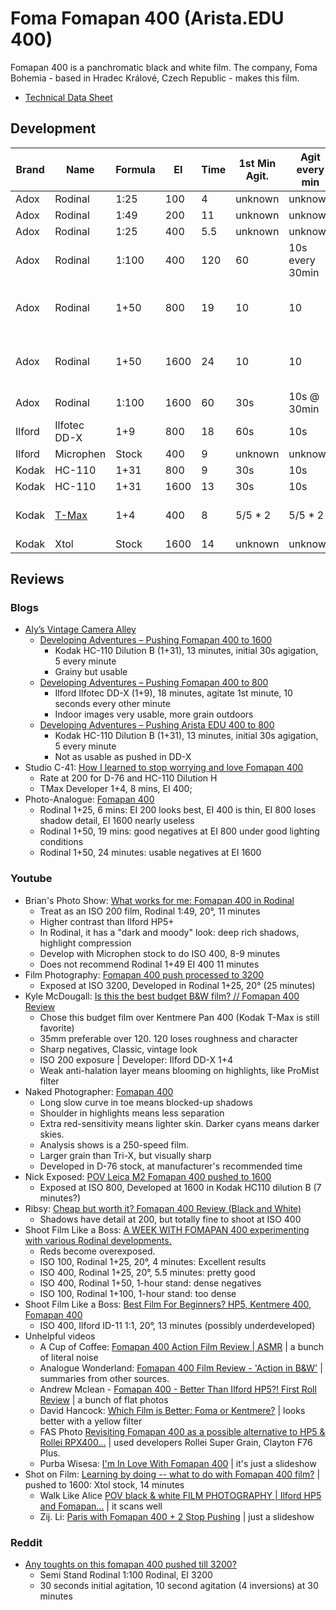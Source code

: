 # Foma Fomapan 400 (Arista.EDU 400)

Fomapan 400 is a panchromatic black and white film. The company, Foma Bohemia - based in Hradec Králové, Czech Republic - makes this film.

* [Technical Data Sheet](./resources/foma_fomapan_400.pdf)

## Development

<table>
    <thead>
        <tr>
            <th>Brand</th>
            <th>Name</th>
            <th>Formula</th>
            <th>EI</th>
            <th>Time</th>
            <th>1st Min Agit.</th>
            <th>Agit every min</th>
            <th>Notes</th>
        </tr>
    </thead>
    <tbody>
        <tr>
            <td>Adox</td>
            <td>Rodinal</td>
            <td>1:25</td>
            <td>100</td>
            <td>4</td>
            <td>unknown</td>
            <td>unknown</td>
            <td><a href="https://www.youtube.com/watch?v=m6wie6rtOeg">Youtube</a></td>
        </tr>
        <tr>
            <td>Adox</td>
            <td>Rodinal</td>
            <td>1:49</td>
            <td>200</td>
            <td>11</td>
            <td>unknown</td>
            <td>unknown</td>
            <td><a href="https://www.youtube.com/watch?v=AeaCZOdLSH8">Youtube</a></td>
        </tr>
        <tr>
            <td>Adox</td>
            <td>Rodinal</td>
            <td>1:25</td>
            <td>400</td>
            <td>5.5</td>
            <td>unknown</td>
            <td>unknown</td>
            <td><a href="https://www.youtube.com/watch?v=m6wie6rtOeg">Youtube</a></td>
        </tr>
        <tr>
            <td>Adox</td>
            <td>Rodinal</td>
            <td>1:100</td>
            <td>400</td>
            <td>120</td>
            <td>60</td>
            <td>10s every 30min</td>
            <td>Semi-stand, <a href="https://www.digitaltruth.com/devchart.php?devrow=9950">MDC</a></td>
        </tr>
        <tr>
            <td>Adox</td>
            <td>Rodinal</td>
            <td>1+50</td>
            <td>800</td>
            <td>19</td>
            <td>10</td>
            <td>10</td>
            <td><a href="https://photo-analogue.blogspot.com/2015/12/fomapan-400.html">Photo-Analogue</a>: good results</td>
        </tr>
        <tr>
            <td>Adox</td>
            <td>Rodinal</td>
            <td>1+50</td>
            <td>1600</td>
            <td>24</td>
            <td>10</td>
            <td>10</td>
            <td><a href="https://photo-analogue.blogspot.com/2015/12/fomapan-400.html">Photo-Analogue</a>: usable results</td>
        </tr>
        <tr>
            <td>Adox</td>
            <td>Rodinal</td>
            <td>1:100</td>
            <td>1600</td>
            <td>60</td>
            <td>30s</td>
            <td>10s @ 30min</td>
            <td><a href="https://www.reddit.com/r/Darkroom/comments/tastyq/any_toughts_on_this_fomapan_400_pushed_till_3200/">Reddit</a></td>
        </tr>
        <tr>
            <td>Ilford</td>
            <td>Ilfotec DD-X</td>
            <td>1+9</td>
            <td>800</td>
            <td>18</td>
            <td>60s</td>
            <td>10s</td>
            <td><a href="https://alysvintagecameraalley.com/2021/02/24/developing-adventures-pushing-fomapan-400/">Blog</a></td>
        </tr>
        <tr>
            <td>Ilford</td>
            <td>Microphen</td>
            <td>Stock</td>
            <td>400</td>
            <td>9</td>
            <td>unknown</td>
            <td>unknown</td>
            <td><a href="https://www.youtube.com/watch?v=AeaCZOdLSH8">Youtube</a></td>
        </tr>
        <tr>
            <td>Kodak</td>
            <td>HC-110</td>
            <td>1+31</td>
            <td>800</td>
            <td>9</td>
            <td>30s</td>
            <td>10s</td>
            <td><a href="https://alysvintagecameraalley.com/2021/03/26/developing-adventures-pushing-arista-edu-400-to-800/">Blog</a></td>
        </tr>
        <tr>
            <td>Kodak</td>
            <td>HC-110</td>
            <td>1+31</td>
            <td>1600</td>
            <td>13</td>
            <td>30s</td>
            <td>10s</td>
            <td><a href="https://alysvintagecameraalley.com/2021/03/08/pushing-fomapan-400-to-1600/">Blog</a></td>
        </tr>
        <tr>
            <td>Kodak</td>
            <td><a href="../bw_developers/kodak_tmax.md">T-Max</a></td>
            <td>1+4</td>
            <td>400</td>
            <td>8</td>
            <td>5/5 * 2</td>
            <td>5/5 * 2</td>
            <td><a href="https://www.digitaltruth.com/devchart.php?Film=Fomapan+400&Developer=TMax+Dev%25&mdc=Search&TempUnits=C&TimeUnits=D">MDC</a>, <a href="https://www.flickr.com/photos/axle81401/26081179707">Flickr</a>, <a href="http://www.alexluyckx.com/blog/2018/05/23/ccrfrb-review-15-fomapan-400/">Luyckx</a></td>
        </tr>
        <tr>
            <td>Kodak</td>
            <td>Xtol</td>
            <td>Stock</td>
            <td>1600</td>
            <td>14</td>
            <td>unknown</td>
            <td>unknown</td>
            <td><a href="https://www.youtube.com/watch?v=puTMQ5Odo9g">Youtube</a></td>
        </tr>
    </tbody>
</table>


## Reviews

### Blogs
* [Aly’s Vintage Camera Alley](https://alysvintagecameraalley.com/)
  * [Developing Adventures – Pushing Fomapan 400 to 1600](https://alysvintagecameraalley.com/2021/03/08/pushing-fomapan-400-to-1600/)
    * Kodak HC-110 Dilution B (1+31), 13 minutes, initial 30s agigation, 5 every minute
    * Grainy but usable
  * [Developing Adventures – Pushing Fomapan 400 to 800](https://alysvintagecameraalley.com/2021/02/24/developing-adventures-pushing-fomapan-400/)
    * Ilford Ilfotec DD-X (1+9), 18 minutes, agitate 1st minute, 10 seconds every other minute
    * Indoor images very usable, more grain outdoors
  * [Developing Adventures – Pushing Arista EDU 400 to 800](https://alysvintagecameraalley.com/2021/03/26/developing-adventures-pushing-arista-edu-400-to-800/)
    * Kodak HC-110 Dilution B (1+31), 13 minutes, initial 30s agigation, 5 every minute
    * Not as usable as pushed in DD-X
* Studio C-41: [How I learned to stop worrying and love Fomapan 400](https://studioc41.net/2022/02/22/how-i-learned-to-stop-worrying-and-love-fomapan-400/)
  * Rate at 200 for D-76 and HC-110 Dilution H
  * TMax Developer 1+4, 8 mins, EI 400;
* Photo-Analogue: [Fomapan 400](https://photo-analogue.blogspot.com/2015/12/fomapan-400.html)
  * Rodinal 1+25, 6 mins: EI 200 looks best, EI 400 is thin, EI 800 loses shadow detail, EI 1600 nearly useless
  * Rodinal 1+50, 19 mins: good negatives at EI 800 under good lighting conditions
  * Rodinal 1+50, 24 minutes: usable negatives at EI 1600

### Youtube

* Brian's Photo Show: [What works for me: Fomapan 400 in Rodinal](https://www.youtube.com/watch?v=AeaCZOdLSH8)
  * Treat as an ISO 200 film, Rodinal 1:49, 20&deg;, 11 minutes
  * Higher contrast than Ilford HP5+
  * In Rodinal, it has a "dark and moody" look: deep rich shadows, highlight compression
  * Develop with Microphen stock to do ISO 400, 8-9 minutes
  * Does not recommend Rodinal 1+49 EI 400 11 minutes
* Film Photography: [Fomapan 400 push processed to 3200](https://www.youtube.com/watch?v=4HhYUqQoIIY)
  * Exposed at ISO 3200, Developed in Rodinal 1+25, 20&deg; (25 minutes)
* Kyle McDougall: [Is this the best budget B&W film? // Fomapan 400 Review](https://www.youtube.com/watch?v=eOMbOX7marw)
  * Chose this budget film over Kentmere Pan 400 (Kodak T-Max is still favorite)
  * 35mm preferable over 120. 120 loses roughness and character
  * Sharp negatives, Classic, vintage look
  * ISO 200 exposure | Developer: Ilford DD-X 1+4
  * Weak anti-halation layer means blooming on highlights, like ProMist filter
* Naked Photographer: [Fomapan 400](https://www.youtube.com/watch?v=ciKfWrgsqOI)
  * Long slow curve in toe means blocked-up shadows
  * Shoulder in highlights means less separation
  * Extra red-sensitivity means lighter skin. Darker cyans means darker skies.
  * Analysis shows is a 250-speed film.
  * Larger grain than Tri-X, but visually sharp
  * Developed in D-76 stock, at manufacturer's recommended time
* Nick Exposed: [POV Leica M2 Fomapan 400 pushed to 1600](https://www.youtube.com/watch?v=ZPqhA0Gbg_U)
  * Exposed at ISO 800, Developed at 1600 in Kodak HC110 dilution B (7 minutes?)
* Ribsy: [Cheap but worth it? Fomapan 400 Review (Black and White)](https://www.youtube.com/watch?v=dcs-y_m9_dY)
  * Shadows have detail at 200, but totally fine to shoot at ISO 400
* Shoot Film Like a Boss: [A WEEK WITH FOMAPAN 400 experimenting with various Rodinal developments.](https://www.youtube.com/watch?v=m6wie6rtOeg)
  * Reds become overexposed.
  * ISO 100, Rodinal 1+25, 20&deg;, 4 minutes: Excellent results
  * ISO 400, Rodinal 1+25, 20&deg;, 5.5 minutes: pretty good
  * ISO 400, Rodinal 1+50, 1-hour stand: dense negatives
  * ISO 100, Rodinal 1+100, 1-hour stand: too dense
* Shoot Film Like a Boss: [Best Film For Beginners? HP5, Kentmere 400, Fomapan 400](https://www.youtube.com/watch?v=uLPdTH25rqQ)
  * ISO 400, Ilford ID-11 1:1, 20&deg;, 13 minutes (possibly underdeveloped)
* Unhelpful videos
  * A Cup of Coffee: [Fomapan 400 Action Film Review | ASMR](https://www.youtube.com/watch?v=aIoXW1s9iw8) | a bunch of literal noise
  * Analogue Wonderland: [Fomapan 400 Film Review - 'Action in B&W'](https://www.youtube.com/watch?v=wIlFJ7yNIZ0) | summaries from other sources.
  * Andrew Mclean - [Fomapan 400 - Better Than Ilford HP5?! First Roll Review](https://www.youtube.com/watch?v=4ozBEID2c40) | a bunch of flat photos
  * David Hancock: [Which Film is Better: Foma or Kentmere?](https://www.youtube.com/watch?v=epAE78ncdhc) | looks better with a yellow filter
  * FAS Photo [Revisiting Fomapan 400 as a possible alternative to HP5 & Rollei RPX400...](https://www.youtube.com/watch?v=XXcCBuqUaFI) | used developers Rollei Super Grain, Clayton F76 Plus.
  * Purba Wisesa: [I'm In Love With Fomapan 400](https://www.youtube.com/watch?v=dZN2C2TSixE) | it's just a slideshow
* Shot on Film: [Learning by doing -- what to do with Fomapan 400 film?](https://www.youtube.com/watch?v=puTMQ5Odo9g) | pushed to 1600: Xtol stock, 14 minutes
  * Walk Like Alice [POV black & white FILM PHOTOGRAPHY | Ilford HP5 and Fomapan...](https://www.youtube.com/watch?v=MYWAFSzgWdc) | it scans well
  * Zij. Li: [Paris with Fomapan 400 + 2 Stop Pushing](https://www.youtube.com/watch?v=znbMa66oihg) | just a slideshow

### Reddit

  * [Any toughts on this fomapan 400 pushed till 3200?](https://www.reddit.com/r/Darkroom/comments/tastyq/any_toughts_on_this_fomapan_400_pushed_till_3200/)
    * Semi Stand Rodinal 1:100 Rodinal, EI 3200
    * 30 seconds initial agitation, 10 second agitation (4 inversions) at 30 minutes


